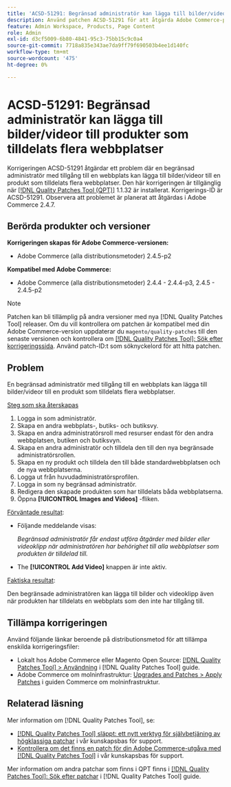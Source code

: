```yaml
---
title: 'ACSD-51291: Begränsad administratör kan lägga till bilder/videor till produkt som tilldelats flera webbplatser'
description: Använd patchen ACSD-51291 för att åtgärda Adobe Commerce-problemet där en begränsad administratör med tillgång till en webbplats kan lägga till bilder/videor till en produkt som tilldelats flera webbplatser.
feature: Admin Workspace, Products, Page Content
role: Admin
exl-id: d3cf5009-6b80-4841-95c3-75bb15c9c0a4
source-git-commit: 7718a835e343ae7da9ff79f690503b4ee1d140fc
workflow-type: tm+mt
source-wordcount: '475'
ht-degree: 0%

---
```


# ACSD-51291: Begränsad administratör kan lägga till bilder/videor till produkter som tilldelats flera webbplatser

Korrigeringen ACSD-51291 åtgärdar ett problem där en begränsad administratör med tillgång till en webbplats kan lägga till bilder/videor till en produkt som tilldelats flera webbplatser. Den här korrigeringen är tillgänglig när [[!DNL Quality Patches Tool (QPT)]](/help/announcements/adobe-commerce-announcements/magento-quality-patches-released-new-tool-to-self-serve-quality-patches.md) 1.1.32 är installerat. Korrigerings-ID är ACSD-51291. Observera att problemet är planerat att åtgärdas i Adobe Commerce 2.4.7.

## Berörda produkter och versioner

**Korrigeringen skapas för Adobe Commerce-versionen:**

* Adobe Commerce (alla distributionsmetoder) 2.4.5-p2

**Kompatibel med Adobe Commerce:**

* Adobe Commerce (alla distributionsmetoder) 2.4.4 - 2.4.4-p3, 2.4.5 - 2.4.5-p2

>[!NOTE]
>
>Patchen kan bli tillämplig på andra versioner med nya [!DNL Quality Patches Tool] releaser. Om du vill kontrollera om patchen är kompatibel med din Adobe Commerce-version uppdaterar du `magento/quality-patches` till den senaste versionen och kontrollera om [[!DNL Quality Patches Tool]: Sök efter korrigeringssida](https://experienceleague.adobe.com/tools/commerce-quality-patches/index.html). Använd patch-ID:t som söknyckelord för att hitta patchen.

## Problem

En begränsad administratör med tillgång till en webbplats kan lägga till bilder/videor till en produkt som tilldelats flera webbplatser.

<u>Steg som ska återskapas</u>

1. Logga in som administratör.
1. Skapa en andra webbplats-, butiks- och butiksvy.
1. Skapa en andra administratörsroll med resurser endast för den andra webbplatsen, butiken och butiksvyn.
1. Skapa en andra administratör och tilldela den till den nya begränsade administratörsrollen.
1. Skapa en ny produkt och tilldela den till både standardwebbplatsen och de nya webbplatserna.
1. Logga ut från huvudadministratörsprofilen.
1. Logga in som ny begränsad administratör.
1. Redigera den skapade produkten som har tilldelats båda webbplatserna.
1. Öppna **[!UICONTROL Images and Videos]** -fliken.

<u>Förväntade resultat</u>:

* Följande meddelande visas:

  *Begränsad administratör får endast utföra åtgärder med bilder eller videoklipp när administratören har behörighet till alla webbplatser som produkten är tilldelad till.*

* The **[!UICONTROL Add Video]** knappen är inte aktiv.

<u>Faktiska resultat</u>:

Den begränsade administratören kan lägga till bilder och videoklipp även när produkten har tilldelats en webbplats som den inte har tillgång till.

## Tillämpa korrigeringen

Använd följande länkar beroende på distributionsmetod för att tillämpa enskilda korrigeringsfiler:

* Lokalt hos Adobe Commerce eller Magento Open Source: [[!DNL Quality Patches Tool] > Användning](https://experienceleague.adobe.com/docs/commerce-operations/tools/quality-patches-tool/usage.html) i [!DNL Quality Patches Tool] guide.
* Adobe Commerce om molninfrastruktur: [Upgrades and Patches > Apply Patches](https://experienceleague.adobe.com/docs/commerce-cloud-service/user-guide/develop/upgrade/apply-patches.html) i guiden Commerce om molninfrastruktur.

## Relaterad läsning

Mer information om [!DNL Quality Patches Tool], se:

* [[!DNL Quality Patches Tool] släppt: ett nytt verktyg för självbetjäning av högklassiga patchar](/help/announcements/adobe-commerce-announcements/magento-quality-patches-released-new-tool-to-self-serve-quality-patches.md) i vår kunskapsbas för support.
* [Kontrollera om det finns en patch för din Adobe Commerce-utgåva med [!DNL Quality Patches Tool]](/help/support-tools/patches-available-in-qpt-tool/check-patch-for-magento-issue-with-magento-quality-patches.md) i vår kunskapsbas för support.

Mer information om andra patchar som finns i QPT finns i [[!DNL Quality Patches Tool]: Sök efter patchar](https://experienceleague.adobe.com/tools/commerce-quality-patches/index.html) i [!DNL Quality Patches Tool] guide.
